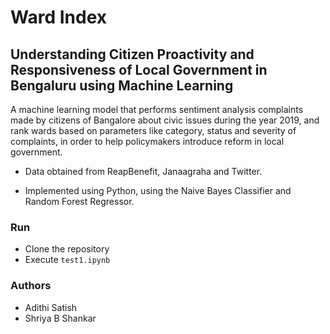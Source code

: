# Ward Index 
## Understanding Citizen Proactivity and Responsiveness of Local Government in Bengaluru using Machine Learning
A machine learning model that performs sentiment analysis complaints made by citizens of Bangalore about civic issues during the year 2019, and rank wards based on parameters like category, status and severity of complaints, in order to help policymakers introduce reform in local government. 

   - Data obtained from ReapBenefit, Janaagraha and Twitter.

   - Implemented using Python, using the Naive Bayes Classifier and Random Forest Regressor.

### Run
- Clone the repository
- Execute  ```test1.ipynb```

### Authors
- Adithi Satish
- Shriya B Shankar
